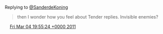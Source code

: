 Replying to [@SanderdeKoning](https://twitter.com/SanderdeKoning/status/43324211267252224)

> then I wonder how you feel about Tender replies\. Invisible enemies?

<img src="../../media/tweet.ico" width="12" /> [Fri Mar 04 19:55:24 +0000 2011](https://twitter.com/DromerDenker/status/43761478406373376)
